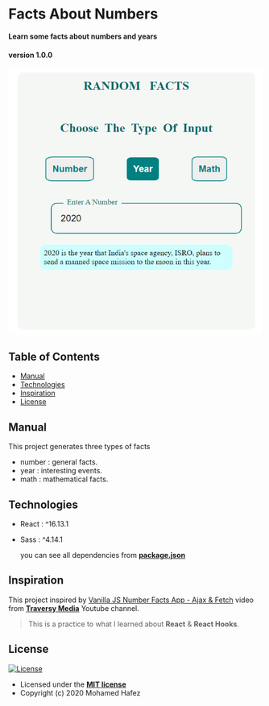 
# Facts About Numbers
**Learn some facts about numbers and years**
#### version 1.0.0
![App preview](./Readme_assets/preview.png)
## Table of Contents
- [Manual](#manual)
- [Technologies](#technologies)
- [Inspiration](#inspiration)
- [License](#license)

## Manual
This project generates three types of facts

* number : general facts.
* year :       interesting events.
* math : mathematical facts.

## Technologies

 - React  : ^16.13.1
 - Sass    : ^4.14.1

    you can see all dependencies from **[package.json](package.json)**

## Inspiration
This project inspired by [Vanilla JS Number Facts App - Ajax & Fetch](https://www.youtube.com/watch?v=tUE2Nic21BA&t=3s) video from [**Traversy Media**](https://www.youtube.com/c/TraversyMedia/featured)  Youtube channel.

> This is a practice to what I learned about **React** & **React Hooks**.

## License
[![License](http://img.shields.io/:license-mit-blue.svg?style=flat-square)](http://badges.mit-license.org)

- Licensed under the **[MIT license](LICENSE)**
- Copyright (c) 2020 Mohamed Hafez
